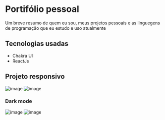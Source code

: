 # Portifólio pessoal 

Um breve resumo de quem eu sou, meus projetos pessoais e as linguegens de programação que eu estudo e uso atualmente 


## Tecnologias usadas 
- Chakra UI
- ReactJs

## Projeto responsivo 

![image](https://user-images.githubusercontent.com/99972177/197795867-d930ea23-62d0-497e-9b93-33061ff45183.png)
![image](https://user-images.githubusercontent.com/99972177/197795947-245a8fbf-419d-480d-a103-c0ac9d433605.png)

### Dark mode
 
![image](https://user-images.githubusercontent.com/99972177/197796136-356b4564-8040-4b51-abcb-71077b942283.png)
![image](https://user-images.githubusercontent.com/99972177/197796090-86344d3e-4f9c-4b44-8641-f9211c3b6cd2.png)
  

<div display='flex' flex-direction='column'>
  

</div>


